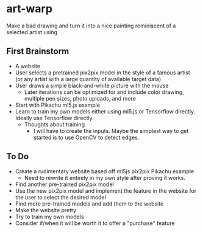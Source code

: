 # art-warp

Make a bad drawing and turn it into a nice painting reminiscent of a selected artist using 

## First Brainstorm

- A website
- User selects a pretrained pix2pix model in the style of a famous artist (or any artist with a large quantity of available target data)
- User draws a simple black-and-white picture with the mouse
  - Later iterations can be optimized for and include color drawing, multiple pen sizes, photo uploads, and more
- Start with Pikachu ml5.js example
- Learn to train my own models either using ml5.js or Tensorflow directly. Ideally use Tensorflow directly.
  - Thoughts about training
    - I will have to create the inputs. Maybe the simplest way to get started is to use OpenCV to detect edges.

## To Do

- Create a rudimentary website based off ml5js pix2pix Pikachu example
    - Need to rewrite it entirely in my own style after proving it works.
- Find another pre-trained pix2pix model
- Use the new pix2pix model and implement the feature in the website for the user to select the desired model
- Find more pre-trained models and add them to the website
- Make the website pretty
- Try to train my own models
- Consider if/when it will be worth it to offer a "purchase" feature